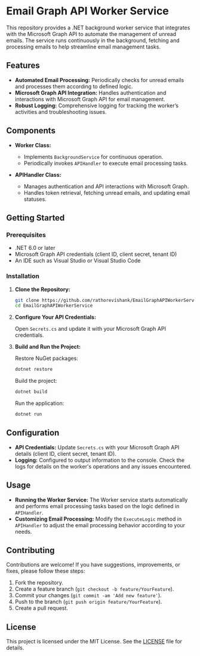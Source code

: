 # Email Graph API Worker Service

This repository provides a .NET background worker service that integrates with the Microsoft Graph API to automate the management of unread emails. The service runs continuously in the background, fetching and processing emails to help streamline email management tasks.

## Features

- **Automated Email Processing:** Periodically checks for unread emails and processes them according to defined logic.
- **Microsoft Graph API Integration:** Handles authentication and interactions with Microsoft Graph API for email management.
- **Robust Logging:** Comprehensive logging for tracking the worker’s activities and troubleshooting issues.

## Components

- **Worker Class:**
  - Implements `BackgroundService` for continuous operation.
  - Periodically invokes `APIHandler` to execute email processing tasks.

- **APIHandler Class:**
  - Manages authentication and API interactions with Microsoft Graph.
  - Handles token retrieval, fetching unread emails, and updating email statuses.

## Getting Started

### Prerequisites

- .NET 6.0 or later
- Microsoft Graph API credentials (client ID, client secret, tenant ID)
- An IDE such as Visual Studio or Visual Studio Code

### Installation

1. **Clone the Repository:**

    ```bash
    git clone https://github.com/rathorevishank/EmailGraphAPIWorkerService.git
    cd EmailGraphAPIWorkerService
    ```

2. **Configure Your API Credentials:**

    Open `Secrets.cs` and update it with your Microsoft Graph API credentials.

3. **Build and Run the Project:**

    Restore NuGet packages:

    ```bash
    dotnet restore
    ```

    Build the project:

    ```bash
    dotnet build
    ```

    Run the application:

    ```bash
    dotnet run
    ```

## Configuration

- **API Credentials:** Update `Secrets.cs` with your Microsoft Graph API details (client ID, client secret, tenant ID).
- **Logging:** Configured to output information to the console. Check the logs for details on the worker's operations and any issues encountered.

## Usage

- **Running the Worker Service:** The Worker service starts automatically and performs email processing tasks based on the logic defined in `APIHandler`.
- **Customizing Email Processing:** Modify the `ExecuteLogic` method in `APIHandler` to adjust the email processing behavior according to your needs.

## Contributing

Contributions are welcome! If you have suggestions, improvements, or fixes, please follow these steps:

1. Fork the repository.
2. Create a feature branch (`git checkout -b feature/YourFeature`).
3. Commit your changes (`git commit -am 'Add new feature'`).
4. Push to the branch (`git push origin feature/YourFeature`).
5. Create a pull request.

## License

This project is licensed under the MIT License. See the [LICENSE](LICENSE) file for details.
